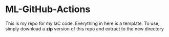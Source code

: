 # ML-GitHub-Actions
This is my repo for my IaC code. Everything in here is a template. To use, simply download a **zip** version of this repo and extract to the new directory
